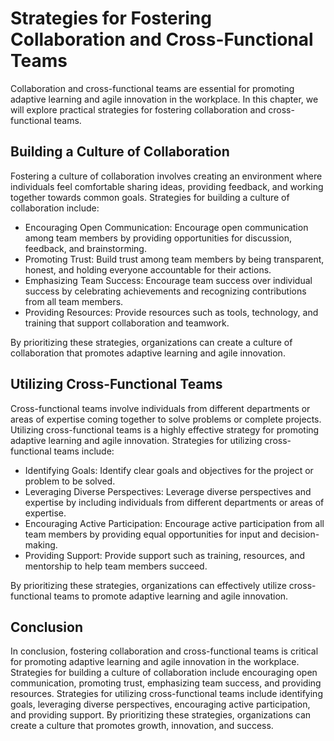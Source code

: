 Strategies for Fostering Collaboration and Cross-Functional Teams
================================================================================================================================

Collaboration and cross-functional teams are essential for promoting adaptive learning and agile innovation in the workplace. In this chapter, we will explore practical strategies for fostering collaboration and cross-functional teams.

Building a Culture of Collaboration
-----------------------------------

Fostering a culture of collaboration involves creating an environment where individuals feel comfortable sharing ideas, providing feedback, and working together towards common goals. Strategies for building a culture of collaboration include:

* Encouraging Open Communication: Encourage open communication among team members by providing opportunities for discussion, feedback, and brainstorming.
* Promoting Trust: Build trust among team members by being transparent, honest, and holding everyone accountable for their actions.
* Emphasizing Team Success: Encourage team success over individual success by celebrating achievements and recognizing contributions from all team members.
* Providing Resources: Provide resources such as tools, technology, and training that support collaboration and teamwork.

By prioritizing these strategies, organizations can create a culture of collaboration that promotes adaptive learning and agile innovation.

Utilizing Cross-Functional Teams
--------------------------------

Cross-functional teams involve individuals from different departments or areas of expertise coming together to solve problems or complete projects. Utilizing cross-functional teams is a highly effective strategy for promoting adaptive learning and agile innovation. Strategies for utilizing cross-functional teams include:

* Identifying Goals: Identify clear goals and objectives for the project or problem to be solved.
* Leveraging Diverse Perspectives: Leverage diverse perspectives and expertise by including individuals from different departments or areas of expertise.
* Encouraging Active Participation: Encourage active participation from all team members by providing equal opportunities for input and decision-making.
* Providing Support: Provide support such as training, resources, and mentorship to help team members succeed.

By prioritizing these strategies, organizations can effectively utilize cross-functional teams to promote adaptive learning and agile innovation.

Conclusion
----------

In conclusion, fostering collaboration and cross-functional teams is critical for promoting adaptive learning and agile innovation in the workplace. Strategies for building a culture of collaboration include encouraging open communication, promoting trust, emphasizing team success, and providing resources. Strategies for utilizing cross-functional teams include identifying goals, leveraging diverse perspectives, encouraging active participation, and providing support. By prioritizing these strategies, organizations can create a culture that promotes growth, innovation, and success.
